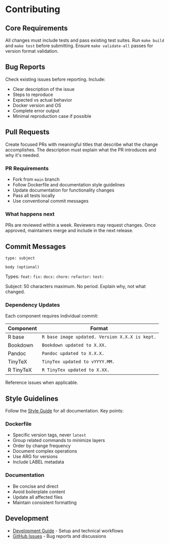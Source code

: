 # Contributing

## Core Requirements

All changes must include tests and pass existing test suites. Run `make build` and `make test` before submitting. Ensure `make validate-all` passes for version format validation.

## Bug Reports

Check existing issues before reporting. Include:

- Clear description of the issue
- Steps to reproduce
- Expected vs actual behavior
- Docker version and OS
- Complete error output
- Minimal reproduction case if possible

## Pull Requests

Create focused PRs with meaningful titles that describe what the change accomplishes. The description must explain what the PR introduces and why it's needed.

### PR Requirements

- Fork from `main` branch
- Follow Dockerfile and documentation style guidelines
- Update documentation for functionality changes
- Pass all tests locally
- Use conventional commit messages

### What happens next

PRs are reviewed within a week. Reviewers may request changes. Once approved, maintainers merge and include in the next release.

## Commit Messages

```
type: subject

body (optional)
```

Types: `feat:` `fix:` `docs:` `chore:` `refactor:` `test:`

Subject: 50 characters maximum. No period. Explain why, not what changed.

### Dependency Updates

Each component requires individual commit:

| Component | Format |
|-----------|--------|
| R base | `R base image updated. Version X.X.X is kept.` |
| Bookdown | `Bookdown updated to X.XX.` |
| Pandoc | `Pandoc updated to X.X.X.` |
| TinyTeX | `TinyTex updated to vYYYY.MM.` |
| R TinyTeX | `R TinyTex updated to X.XX.` |

Reference issues when applicable.

## Style Guidelines

Follow the [Style Guide](STYLE_GUIDE.md) for all documentation. Key points:

### Dockerfile
- Specific version tags, never `latest`
- Group related commands to minimize layers
- Order by change frequency
- Document complex operations
- Use ARG for versions
- Include LABEL metadata

### Documentation
- Be concise and direct
- Avoid boilerplate content
- Update all affected files
- Maintain consistent formatting

## Development

- [Development Guide](DEVELOPMENT.md) - Setup and technical workflows
- [GitHub Issues](https://github.com/fsbcg-ubt/docker-bookdown/issues) - Bug reports and discussions